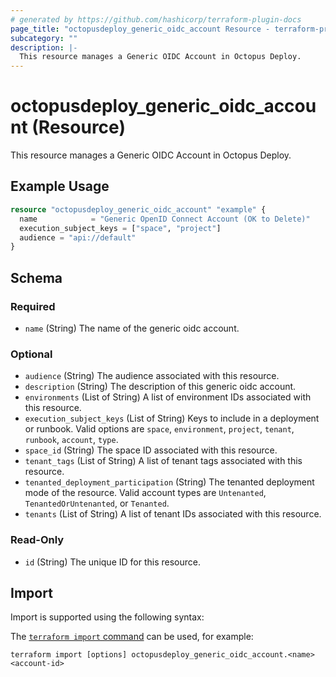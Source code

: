 ```yaml
---
# generated by https://github.com/hashicorp/terraform-plugin-docs
page_title: "octopusdeploy_generic_oidc_account Resource - terraform-provider-octopusdeploy"
subcategory: ""
description: |-
  This resource manages a Generic OIDC Account in Octopus Deploy.
---
```


# octopusdeploy_generic_oidc_account (Resource)

This resource manages a Generic OIDC Account in Octopus Deploy.

## Example Usage

```terraform
resource "octopusdeploy_generic_oidc_account" "example" {
  name            = "Generic OpenID Connect Account (OK to Delete)"
  execution_subject_keys = ["space", "project"]
  audience = "api://default"
}
```

<!-- schema generated by tfplugindocs -->
## Schema

### Required

- `name` (String) The name of the generic oidc account.

### Optional

- `audience` (String) The audience associated with this resource.
- `description` (String) The description of this generic oidc account.
- `environments` (List of String) A list of environment IDs associated with this resource.
- `execution_subject_keys` (List of String) Keys to include in a deployment or runbook. Valid options are `space`, `environment`, `project`, `tenant`, `runbook`, `account`, `type`.
- `space_id` (String) The space ID associated with this resource.
- `tenant_tags` (List of String) A list of tenant tags associated with this resource.
- `tenanted_deployment_participation` (String) The tenanted deployment mode of the resource. Valid account types are `Untenanted`, `TenantedOrUntenanted`, or `Tenanted`.
- `tenants` (List of String) A list of tenant IDs associated with this resource.

### Read-Only

- `id` (String) The unique ID for this resource.

## Import

Import is supported using the following syntax:

The [`terraform import` command](https://developer.hashicorp.com/terraform/cli/commands/import) can be used, for example:

```shell
terraform import [options] octopusdeploy_generic_oidc_account.<name> <account-id>
```
